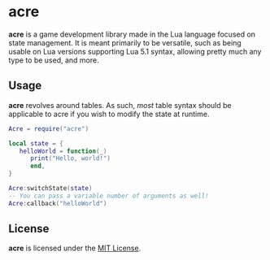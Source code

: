 # acre

**acre** is a game development library made in the Lua language focused on
state management. It is meant primarily to be versatile, such as being
usable on Lua versions supporting Lua 5.1 syntax, allowing pretty much
any type to be used, and more.

## Usage

**acre** revolves around tables. As such, *most* table syntax should be
applicable to acre if you wish to modify the state at runtime.

```lua
Acre = require("acre")

local state = {
   helloWorld = function(_)
      print("Hello, world!")
      end,
}

Acre:switchState(state)
-- You can pass a variable number of arguments as well!
Acre:callback("helloWorld")
```

## License

**acre** is licensed under the [MIT License](LICENSE).
